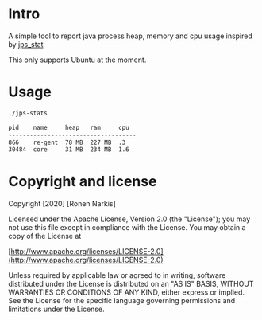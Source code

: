 # Intro

A simple tool to report java process heap, memory and cpu usage inspired by [jps_stat](https://github.com/amarjeetanandsingh/jps_stat)

This only supports Ubuntu at the moment.

# Usage

```bash
./jps-stats

pid    name     heap   ram     cpu
------------------------------------
866    re-gent  78 MB  227 MB  .3
30484  core     31 MB  234 MB  1.6

```

# Copyright and license

Copyright [2020] [Ronen Narkis]

Licensed under the Apache License, Version 2.0 (the "License");
you may not use this file except in compliance with the License.
You may obtain a copy of the License at

  [http://www.apache.org/licenses/LICENSE-2.0](http://www.apache.org/licenses/LICENSE-2.0)

Unless required by applicable law or agreed to in writing, software
distributed under the License is distributed on an "AS IS" BASIS,
WITHOUT WARRANTIES OR CONDITIONS OF ANY KIND, either express or implied.
See the License for the specific language governing permissions and
limitations under the License.

